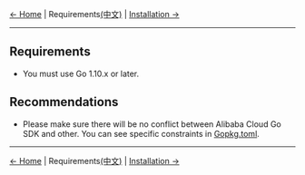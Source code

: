 [← Home](../README.md) | Requirements[(中文)](0-Requirements-CN.md) | [Installation →](1-Installation-EN.md)
***

## Requirements
- You must use Go 1.10.x or later.

## Recommendations
- Please make sure there will be no conflict between Alibaba Cloud Go SDK and other. You can see specific constraints in [Gopkg.toml](../Gopkg.toml).

***
[← Home](../README.md) | Requirements[(中文)](0-Requirements-CN.md) | [Installation →](1-Installation-EN.md)
